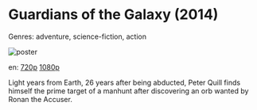 # Guardians of the Galaxy (2014)

Genres: adventure, science-fiction, action

![poster](http://image.tmdb.org/t/p/w500/y31QB9kn3XSudA15tV7UWQ9XLuW.jpg)

en:
  [720p](magnet:?xt=urn:btih:836D2E8C6350E4CE3800E812B60DE53A63FEB027&tr=udp://glotorrents.pw:6969/announce&tr=udp://tracker.opentrackr.org:1337/announce&tr=udp://torrent.gresille.org:80/announce&tr=udp://tracker.openbittorrent.com:80&tr=udp://tracker.coppersurfer.tk:6969&tr=udp://tracker.leechers-paradise.org:6969&tr=udp://p4p.arenabg.ch:1337&tr=udp://tracker.internetwarriors.net:1337)
  [1080p](magnet:?xt=urn:btih:11A2AC68A11634E980F265CB1433C599D017A759&tr=udp://glotorrents.pw:6969/announce&tr=udp://tracker.opentrackr.org:1337/announce&tr=udp://torrent.gresille.org:80/announce&tr=udp://tracker.openbittorrent.com:80&tr=udp://tracker.coppersurfer.tk:6969&tr=udp://tracker.leechers-paradise.org:6969&tr=udp://p4p.arenabg.ch:1337&tr=udp://tracker.internetwarriors.net:1337)
  


Light years from Earth, 26 years after being abducted, Peter Quill finds himself the prime target of a manhunt after discovering an orb wanted by Ronan the Accuser.